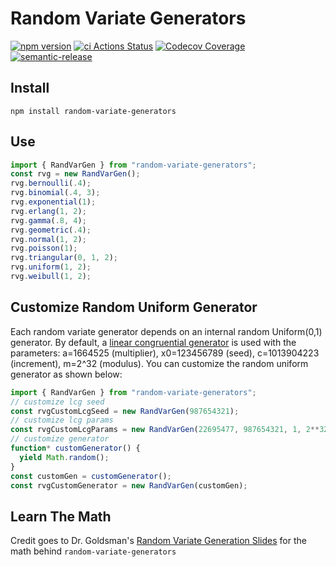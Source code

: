 # Random Variate Generators
[![npm version](https://badge.fury.io/js/random-variate-generators.svg)](https://badge.fury.io/js/random-variate-generators) [![ci Actions Status](https://github.com/bestickley/random-variate-generators/workflows/ci/badge.svg)](https://github.com/bestickley/random-variate-generators/actions) [![Codecov Coverage](https://img.shields.io/codecov/c/github/bestickley/random-variate-generators/main.svg?style=flat-square)](https://codecov.io/gh/bestickley/random-variate-generators/) [![semantic-release](https://img.shields.io/badge/%20%20%F0%9F%93%A6%F0%9F%9A%80-semantic--release-e10079.svg?style=flat-square)](https://github.com/semantic-release/semantic-release)

## Install
`npm install random-variate-generators`

## Use
```ts
import { RandVarGen } from "random-variate-generators";
const rvg = new RandVarGen();
rvg.bernoulli(.4);
rvg.binomial(.4, 3);
rvg.exponential(1);
rvg.erlang(1, 2);
rvg.gamma(.8, 4);
rvg.geometric(.4);
rvg.normal(1, 2);
rvg.poisson(1);
rvg.triangular(0, 1, 2);
rvg.uniform(1, 2);
rvg.weibull(1, 2);
```

## Customize Random Uniform Generator
Each random variate generator depends on an internal random Uniform(0,1) generator. By default, a [linear congruential generator](https://en.wikipedia.org/wiki/Linear_congruential_generator) is used with the parameters: a=1664525 (multiplier), x0=123456789 (seed), c=1013904223 (increment), m=2^32 (modulus). You can customize the random uniform generator as shown below:
```ts
import { RandVarGen } from "random-variate-generators";
// customize lcg seed
const rvgCustomLcgSeed = new RandVarGen(987654321);
// customize lcg params
const rvgCustomLcgParams = new RandVarGen(22695477, 987654321, 1, 2**32);
// customize generator
function* customGenerator() {
  yield Math.random();
}
const customGen = customGenerator();
const rvgCustomGenerator = new RandVarGen(customGen);
```

## Learn The Math
Credit goes to Dr. Goldsman's [Random Variate Generation Slides](https://www2.isye.gatech.edu/~sman/courses/6644/Module07-RandomVariateGenerationSlides_171116.pdf) for the math behind `random-variate-generators`